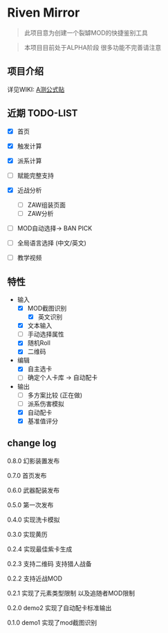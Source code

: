 # Riven Mirror

> 此项目意为创建一个裂罅MOD的快捷鉴别工具

> 本项目目前处于ALPHA阶段 很多功能不完善请注意

## 项目介绍

详见WIKI: [A测公式贴](https://gitee.com/pa001024/riven-mirror/wikis/A测公式贴)

## 近期 TODO-LIST

- [X] 首页
- [x] 触发计算
- [x] 派系计算
- [ ] 赋能完整支持
- [x] 近战分析
  - [ ] ZAW组装页面
  - [ ] ZAW分析
- [ ] MOD自动选择-> BAN PICK
- [ ] 全局语言选择 (中文/英文)
- [ ] 教学视频


## 特性
- 输入
  - [x] MOD截图识别
    - [x] 英文识别
  - [x] 文本输入
  - [ ] 手动选择属性
  - [x] 随机Roll
  - [x] 二维码
- 编辑
  - [x] 自主选卡
  - [ ] 确定个人卡库 -> 自动配卡
- 输出
  - [ ] 多方案比较 (正在做)
  - [ ] 派系伤害模拟
  - [x] 自动配卡
  - [x] 基准值评分

## change log

0.8.0 幻影装置发布

0.7.0 首页发布

0.6.0 武器配装发布

0.5.0 第一次发布

0.4.0 实现洗卡模拟

0.3.0 实现黄历

0.2.4 实现最佳紫卡生成

0.2.3 支持二维码 支持猎人战备

0.2.2 支持近战MOD

0.2.1 实现了元素类型限制 以及追随者MOD限制

0.2.0 demo2 实现了自动配卡标准输出

0.1.0 demo1 实现了mod截图识别
